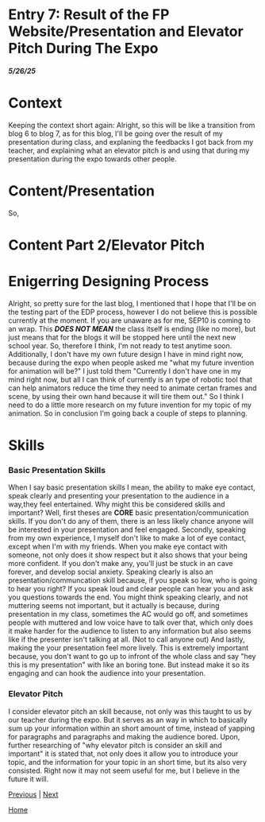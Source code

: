 # Entry 7: Result of the FP Website/Presentation and Elevator Pitch During The Expo
##### 5/26/25
# Context
Keeping the context short again: Alright, so this will be like a transition from blog 6 to blog 7, as for this blog, I'll be going over the result of my presentation during class, and explaning the feedbacks I got back from my teacher, and explaining what an elevator pitch is and using that during my presentation during the expo towards other people.
# Content/Presentation
So,
# Content Part 2/Elevator Pitch
# Enigerring Designing Process
Alright, so pretty sure for the last blog, I mentioned that I hope that I'll be on the testing part of the EDP process, however I do not believe this is possible currently at the moment. If you are unaware as for me, SEP10 is coming to an wrap. This <strong><em>DOES NOT MEAN</strong></em> the class itself is ending (like no more), but just means that for the blogs it will be stopped here until the next new school year. So, therefore I think, I'm not ready to test anytime soon. Additionally, I don't have my own future design I have in mind right now, because during the expo when people asked me "what my future invention for animation will be?" I just told them "Currently I don't have one in my mind right now, but all I can think of currently is an type of robotic tool that can help animators reduce the time they need to animate certan frames and scene, by using their own hand because it will tire them out." So I think I need to do a little more research on my future invention for my topic of my animation. So in conclusion I'm going back a couple of steps to planning.

# Skills
### Basic Presentation Skills
When I say basic presentation skills I mean, the ability to make eye contact, speak clearly and presenting your presentation to the audience in a way,they feel entertained. Why might this be considered skills and important? Well, first theses are <strong>CORE</strong> basic presentation/communication skills. If you don't do any of them, there is an less likely chance anyone will be interested in your presentation and feel engaged. Secondly, speaking from my own experience, I myself don't like to make a lot of eye contact, except when I'm with my friends. When you make eye contact with someone, not only does it show respect but it also shows that your being more confident. If you don't make any, you'll just be stuck in an cave forever, and develop social anxiety. Speaking clearly is also an presentation/communcation skill because, if you speak so low, who is going to hear you right? If you speak loud and clear people can hear you and ask you questions towards the end. You might think speaking clearly, and not muttering seems not important, but it actually is because, during presentation in my class, sometimes the AC would go off, and sometimes people with muttered and low voice have to talk over that, which only does it make harder for the audience to listen to any information but also seems like if the presenter isn't talking at all. (Not to call anyone out) And lastly, making the your presentation feel more lively. This is extremely important because, you don't want to go up to infront of the whole class and say "hey this is my presentation" with like an boring tone. But instead make it so its engaging and can hook the audience into your presentation.
### Elevator Pitch
I consider elevator pitch an skill because, not only was this taught to us by our teacher during the expo. But it serves as an way in which to basically sum up your information within an short amount of time, instead of yapping for paragraphs and paragraphs and making the audience bored. Upon, further researching of "why elevator pitch is consider an skill and important" it is stated that, not only does it allow you to introduce your topic, and the information for your topic in an short time, but its also very consisted. Right now it may not seem useful for me, but I believe in the future it will.



[Previous](entry06.md) | [Next](entry08.md)

[Home](../README.md)
